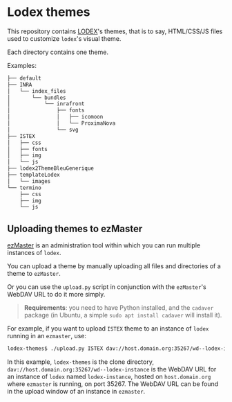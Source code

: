 # Lodex themes

This repository contains [LODEX](https://github.com/Inist-CNRS/lodex)'s themes,
that is to say, HTML/CSS/JS files used to customize `lodex`'s visual theme.

Each directory contains one theme.

Examples:

```txt
├── default
├── INRA
│   └── index_files
│       └── bundles
│           └── inrafront
│               ├── fonts
│               │   ├── icomoon
│               │   └── ProximaNova
│               └── svg
├── ISTEX
│   ├── css
│   ├── fonts
│   ├── img
│   └── js
├── lodex2ThemeBleuGenerique
├── templateLodex
│   └── images
└── termino
    ├── css
    ├── img
    └── js
```

## Uploading themes to ezMaster

[ezMaster](https://github.com/Inist-CNRS/ezmaster) is an administration tool
within which you can run multiple instances of `lodex`.

You can upload a theme by manually uploading all files and directories of a
theme to `ezMaster`.

Or you can use the `upload.py` script in conjunction with the `ezMaster`'s WebDAV
URL to do it more simply.

> **Requirements**: you need to have Python installed, and the `cadaver` package
> (in Ubuntu, a simple `sudo apt install cadaver` will install it).

For example, if you want to upload `ISTEX` theme to an instance of `lodex`
running in an `ezmaster`, use:

```bash
lodex-themes$ ./upload.py ISTEX dav://host.domain.org:35267/wd--lodex-instance
```

In this example, `lodex-themes` is the clone directory,
`dav://host.domain.org:35267/wd--lodex-instance` is the WebDAV URL for an
instance of `lodex` named `lodex-instance`, hosted on `host.domain.org` where
`ezmaster` is running, on port 35267. The WebDAV URL can be found in the upload window of an instance in `ezmaster`.
